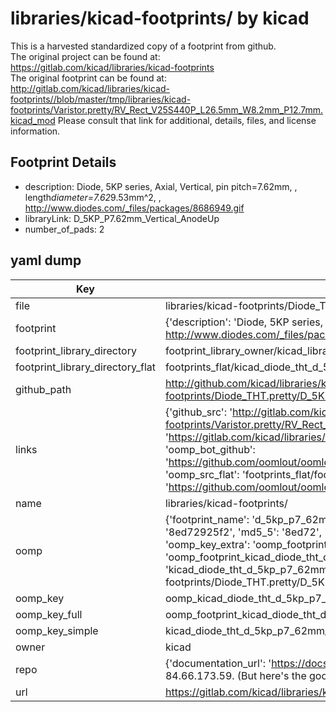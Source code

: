 # libraries/kicad-footprints/ by kicad  
This is a harvested standardized copy of a footprint from github.  
The original project can be found at:  
https://gitlab.com/kicad/libraries/kicad-footprints  
The original footprint can be found at:
http://gitlab.com/kicad/libraries/kicad-footprints//blob/master/tmp/libraries/kicad-footprints/Varistor.pretty/RV_Rect_V25S440P_L26.5mm_W8.2mm_P12.7mm.kicad_mod
Please consult that link for additional, details, files, and license information.  
## Footprint Details
* description: Diode, 5KP series, Axial, Vertical, pin pitch=7.62mm, , length*diameter=7.62*9.53mm^2, , http://www.diodes.com/_files/packages/8686949.gif  
* libraryLink: D_5KP_P7.62mm_Vertical_AnodeUp  
* number_of_pads: 2  
## yaml dump  
| Key | Value |  
| --- | --- |  
| file | libraries/kicad-footprints/Diode_THT.pretty/D_5KP_P7.62mm_Vertical_AnodeUp.kicad_mod |  
| footprint | {'description': 'Diode, 5KP series, Axial, Vertical, pin pitch=7.62mm, , length*diameter=7.62*9.53mm^2, , http://www.diodes.com/_files/packages/8686949.gif', 'libraryLink': 'D_5KP_P7.62mm_Vertical_AnodeUp', 'number_of_pads': 2} |  
| footprint_library_directory | footprint_library_owner/kicad_libraries/kicad-footprints/ |  
| footprint_library_directory_flat | footprints_flat/kicad_diode_tht_d_5kp_p7_62mm_vertical_anodeup/working |  
| github_path | http://github.com/kicad/libraries/kicad-footprints//blob/master/tmp/libraries/kicad-footprints/Diode_THT.pretty/D_5KP_P7.62mm_Vertical_AnodeUp.kicad_mod |  
| links | {'github_src': 'http://gitlab.com/kicad/libraries/kicad-footprints//blob/master/tmp/libraries/kicad-footprints/Varistor.pretty/RV_Rect_V25S440P_L26.5mm_W8.2mm_P12.7mm.kicad_mod', 'github_src_repo': 'https://gitlab.com/kicad/libraries/kicad-footprints', 'oomp_bot': 'footprints/kicad_diode_tht_d_5kp_p7_62mm_vertical_anodeup/working', 'oomp_bot_github': 'https://github.com/oomlout/oomlout_oomp_footprint_bot/tree/main/footprints/kicad_diode_tht_d_5kp_p7_62mm_vertical_anodeup/working', 'oomp_src_flat': 'footprints_flat/footprints_flat/kicad_diode_tht_d_5kp_p7_62mm_vertical_anodeup/working', 'oomp_src_flat_github': 'https://github.com/oomlout/oomlout_oomp_footprint_src/tree/main/footprints_flat/kicad_diode_tht_d_5kp_p7_62mm_vertical_anodeup/working'} |  
| name | libraries/kicad-footprints/ |  
| oomp | {'footprint_name': 'd_5kp_p7_62mm_vertical_anodeup', 'library_name': 'diode_tht', 'md5': '8ed72925f29e9ddad9d066215e1886e0', 'md5_10': '8ed72925f2', 'md5_5': '8ed72', 'md5_6': '8ed729', 'oomp_key': 'oomp_kicad_diode_tht_d_5kp_p7_62mm_vertical_anodeup', 'oomp_key_extra': 'oomp_footprint_kicad_diode_tht_d_5kp_p7_62mm_vertical_anodeup', 'oomp_key_full': 'oomp_footprint_kicad_diode_tht_d_5kp_p7_62mm_vertical_anodeup_8ed729', 'oomp_key_simple': 'kicad_diode_tht_d_5kp_p7_62mm_vertical_anodeup', 'original_filename': 'libraries/kicad-footprints/Diode_THT.pretty/D_5KP_P7.62mm_Vertical_AnodeUp.kicad_mod', 'owner_name': 'kicad'} |  
| oomp_key | oomp_kicad_diode_tht_d_5kp_p7_62mm_vertical_anodeup |  
| oomp_key_full | oomp_footprint_kicad_diode_tht_d_5kp_p7_62mm_vertical_anodeup |  
| oomp_key_simple | kicad_diode_tht_d_5kp_p7_62mm_vertical_anodeup |  
| owner | kicad |  
| repo | {'documentation_url': 'https://docs.github.com/rest/overview/resources-in-the-rest-api#rate-limiting', 'message': "API rate limit exceeded for 84.66.173.59. (But here's the good news: Authenticated requests get a higher rate limit. Check out the documentation for more details.)"} |  
| url | https://gitlab.com/kicad/libraries/kicad-footprints |  


